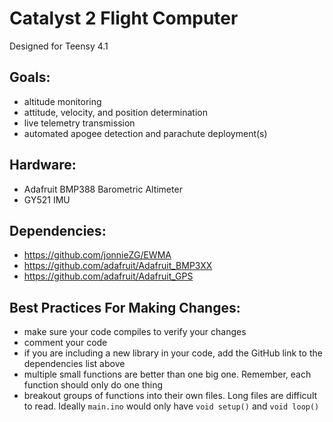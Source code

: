 # Catalyst 2 Flight Computer
Designed for Teensy 4.1

## Goals:
- altitude monitoring
- attitude, velocity, and position determination
- live telemetry transmission
- automated apogee detection and parachute deployment(s)

## Hardware:
- Adafruit BMP388 Barometric Altimeter
- GY521 IMU

## Dependencies:
- https://github.com/jonnieZG/EWMA
- https://github.com/adafruit/Adafruit_BMP3XX
- https://github.com/adafruit/Adafruit_GPS

## Best Practices For Making Changes:
- make sure your code compiles to verify your changes
- comment your code
- if you are including a new library in your code, add the GitHub link to the dependencies list above
- multiple small functions are better than one big one. Remember, each function should only do one thing
- breakout groups of functions into their own files. Long files are difficult to read. Ideally `main.ino` would only have `void setup()` and `void loop()`
